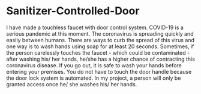 # Sanitizer-Controlled-Door
I have made a touchless faucet with door control system. COVID-19 is a serious pandemic at this moment. The coronavirus is spreading quickly and easily between humans. There are ways to curb the spread of this virus and one way is to wash hands using soap for at least 20 seconds. Sometimes, if the person carelessly touches the faucet - which could be contaminated - after washing his/ her hands, he/she has a higher chance of contracting this coronavirus disease. If you go out, it is safe to wash your hands before entering your premises. You do not have to touch the door handle because the door lock system is automated. In my project, a person will only be granted access once he/ she washes his/ her hands.
